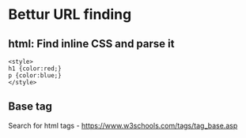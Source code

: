# Bettur URL finding

## html: Find inline CSS and parse it

    <style>
    h1 {color:red;}
    p {color:blue;}
    </style>

  <div style="background: url(x.jpg)" />

## Base tag

Search for <base> html tags - https://www.w3schools.com/tags/tag_base.asp

